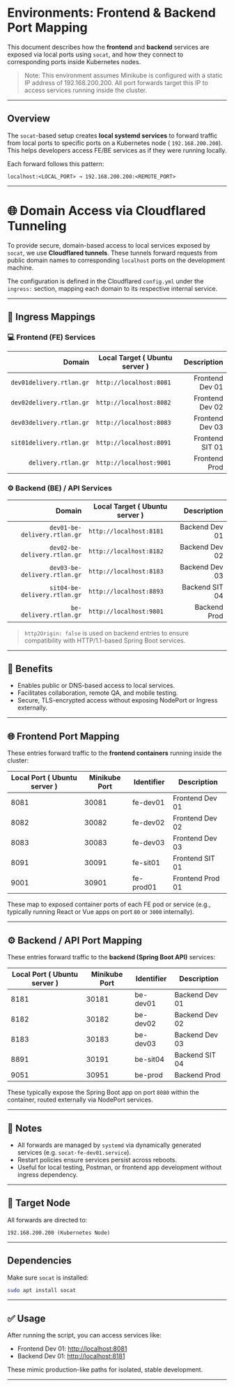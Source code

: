 # Environments: Frontend & Backend Port Mapping

This document describes how the **frontend** and **backend** services are exposed via local ports using `socat`, and how they connect to corresponding
ports inside Kubernetes nodes.

> Note: This environment assumes Minikube is configured with a static IP address of 192.168.200.200. All port forwards target this IP to access
> services running inside the cluster.

---

## Overview

The `socat`-based setup creates **local systemd services** to forward traffic from local ports to specific ports on a Kubernetes node (
`192.168.200.200`). This helps developers access FE/BE services as if they were running locally.

Each forward follows this pattern:

```
localhost:<LOCAL_PORT> → 192.168.200.200:<REMOTE_PORT>
```

---

# 🌐 Domain Access via Cloudflared Tunneling

To provide secure, domain-based access to local services exposed by `socat`, we use **Cloudflared tunnels**. These tunnels forward requests from
public domain names to corresponding `localhost` ports on the development machine.

The configuration is defined in the Cloudflared `config.yml` under the `ingress:` section, mapping each domain to its respective internal service.

---

## 🔀 Ingress Mappings

### 💻 Frontend (FE) Services

|                   Domain | Local Target ( Ubuntu server ) |     Description |
|-------------------------:|--------------------------------|----------------:|
| `dev01delivery.rtlan.gr` | `http://localhost:8081`        | Frontend Dev 01 |
| `dev02delivery.rtlan.gr` | `http://localhost:8082`        | Frontend Dev 02 |
| `dev03delivery.rtlan.gr` | `http://localhost:8083`        | Frontend Dev 03 |
| `sit01delivery.rtlan.gr` | `http://localhost:8091`        | Frontend SIT 01 |
|      `delivery.rtlan.gr` | `http://localhost:9001`        |   Frontend Prod |

### ⚙️ Backend (BE) / API Services

|                       Domain | Local Target ( Ubuntu server ) |    Description |
|-----------------------------:|--------------------------------|---------------:|
| `dev01-be-delivery.rtlan.gr` | `http://localhost:8181`        | Backend Dev 01 |
| `dev02-be-delivery.rtlan.gr` | `http://localhost:8182`        | Backend Dev 02 |
| `dev03-be-delivery.rtlan.gr` | `http://localhost:8183`        | Backend Dev 03 |
| `sit04-be-delivery.rtlan.gr` | `http://localhost:8893`        | Backend SIT 04 |
|       `be-delivery.rtlan.gr` | `http://localhost:9801`        |   Backend Prod |

> `http2Origin: false` is used on backend entries to ensure compatibility with HTTP/1.1-based Spring Boot services.

---

## 🧰 Benefits

* Enables public or DNS-based access to local services.
* Facilitates collaboration, remote QA, and mobile testing.
* Secure, TLS-encrypted access without exposing NodePort or Ingress externally.

---

## 🌐 Frontend Port Mapping

These entries forward traffic to the **frontend containers** running inside the cluster:

| Local Port ( Ubuntu server ) | Minikube Port | Identifier | Description      |
|------------------------------|---------------|------------|------------------|
| 8081                         | 30081         | fe-dev01   | Frontend Dev 01  |
| 8082                         | 30082         | fe-dev02   | Frontend Dev 02  |
| 8083                         | 30083         | fe-dev03   | Frontend Dev 03  |
| 8091                         | 30091         | fe-sit01   | Frontend SIT 01  |
| 9001                         | 30901         | fe-prod01  | Frontend Prod 01 |

These map to exposed container ports of each FE pod or service (e.g., typically running React or Vue apps on port `80` or `3000` internally).

---

## ⚙️ Backend / API Port Mapping

These entries forward traffic to the **backend (Spring Boot API)** services:

| Local Port ( Ubuntu server ) | Minikube Port | Identifier | Description    |
|------------------------------|---------------|------------|----------------|
| 8181                         | 30181         | be-dev01   | Backend Dev 01 |
| 8182                         | 30182         | be-dev02   | Backend Dev 02 |
| 8183                         | 30183         | be-dev03   | Backend Dev 03 |
| 8891                         | 30191         | be-sit04   | Backend SIT 04 |
| 9051                         | 30951         | be-prod    | Backend Prod   |

These typically expose the Spring Boot app on port `8080` within the container, routed externally via NodePort services.

---

## 🔐 Notes

* All forwards are managed by `systemd` via dynamically generated services (e.g. `socat-fe-dev01.service`).
* Restart policies ensure services persist across reboots.
* Useful for local testing, Postman, or frontend app development without ingress dependency.

---

## 🚀 Target Node

All forwards are directed to:

```
192.168.200.200 (Kubernetes Node)
```

---

## Dependencies

Make sure `socat` is installed:

```bash
sudo apt install socat
```

---

## ✅ Usage

After running the script, you can access services like:

* Frontend Dev 01: [http://localhost:8081](http://localhost:8081)
* Backend Dev 01: [http://localhost:8181](http://localhost:8181)

These mimic production-like paths for isolated, stable development.

---
